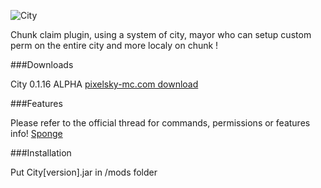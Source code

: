 ![City](https://dl.dropboxusercontent.com/u/74904588/cityphostoshop.png)

Chunk claim plugin, using a system of city, mayor who can setup custom perm on the entire city and more localy on chunk !

###Downloads

City 0.1.16 ALPHA [pixelsky-mc.com download](http://play.pixelsky-mc.com/downloads/city/City-0.1.6.jar)


###Features

Please refer to the official thread for commands, permissions or features info!
[Sponge](https://forums.spongepowered.org/t/city-claim/)

###Installation

Put City[version].jar in /mods folder